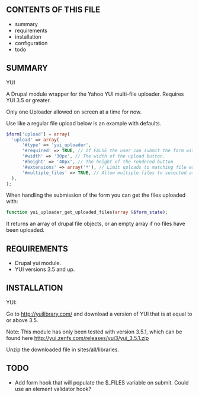 CONTENTS OF THIS FILE
---------------------

 * summary
 * requirements
 * installation
 * configuration
 * todo

SUMMARY
-------

YUI

A Drupal module wrapper for the Yahoo YUI multi-file uploader.
Requires YUI 3.5 or greater.

Only one Uploader allowed on screen at a time for now.


Use like a regular file upload below is an example with defaults.

```PHP
$form['upload'] = array(
  'upload' => array(
      '#type' => 'yui_uploader',
      '#required' => TRUE, // If FALSE the user can submit the form without uploading any files, if true at least one file must be uploaded.
      '#width' => '30px', // The width of the upload button.
      '#height' => '40px', // The height of the rendered button
      '#extensions' => array('*'), // Limit uploads to matching file extensions. Examples array('jpg', 'xml')
      '#multiple_files' => TRUE, // Allow multiple files to selected at once
  ),
);
```

When handling the submission of the form you can get the files uploaded with:

```PHP
function yui_uploader_get_uploaded_files(array &$form_state);
```

It returns an array of drupal file objects, or an empty array if no files have
been uploaded.

REQUIREMENTS
------------

* Drupal yui module.
* YUI versions 3.5 and up.

INSTALLATION
------------

YUI:

Go to http://yuilibrary.com/ and download a version of YUI that is at equal to
or above 3.5.

Note: This module has only been tested with version 3.5.1, which can be found
here http://yui.zenfs.com/releases/yui3/yui_3.5.1.zip

Unzip the downloaded file in sites/all/libraries.

TODO
------------

* Add form hook that will populate the $_FILES variable on submit. Could use an
  element validator hook?
